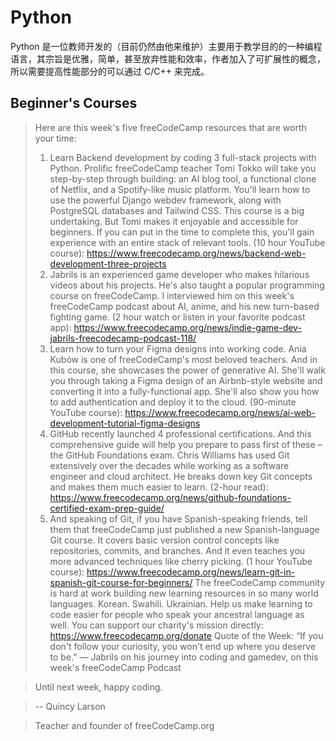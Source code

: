 # Python

Python 是一位教师开发的（目前仍然由他来维护）主要用于教学目的的一种编程语言，其宗旨是优雅，简单，甚至放弃性能和效率，作者加入了可扩展性的概念，所以需要提高性能部分的可以通过 C/C++ 来完成。

## Beginner's Courses

> Here are this week's five freeCodeCamp resources that are worth your time:
> 1. Learn Backend development by coding 3 full-stack projects with Python. Prolific freeCodeCamp teacher Tomi Tokko will take you step-by-step through building: an AI blog tool, a functional clone of Netflix, and a Spotify-like music platform. You'll learn how to use the powerful Django webdev framework, along with PostgreSQL databases and Tailwind CSS. This course is a big undertaking. But Tomi makes it enjoyable and accessible for beginners. If you can put in the time to complete this, you'll gain experience with an entire stack of relevant tools. (10 hour YouTube course): https://www.freecodecamp.org/news/backend-web-development-three-projects
> 2. Jabrils is an experienced game developer who makes hilarious videos about his projects. He's also taught a popular programming course on freeCodeCamp. I interviewed him on this week's freeCodeCamp podcast about AI, anime, and his new turn-based fighting game. (2 hour watch or listen in your favorite podcast app): https://www.freecodecamp.org/news/indie-game-dev-jabrils-freecodecamp-podcast-118/
> 3. Learn how to turn your Figma designs into working code. Ania Kubów is one of freeCodeCamp's most beloved teachers. And in this course, she showcases the power of generative AI. She'll walk you through taking a Figma design of an Airbnb-style website and converting it into a fully-functional app. She'll also show you how to add authentication and deploy it to the cloud. (90-minute YouTube course): https://www.freecodecamp.org/news/ai-web-development-tutorial-figma-designs
> 4. GitHub recently launched 4 professional certifications. And this comprehensive guide will help you prepare to pass first of these – the GitHub Foundations exam. Chris Williams has used Git extensively over the decades while working as a software engineer and cloud architect. He breaks down key Git concepts and makes them much easier to learn. (2-hour read): https://www.freecodecamp.org/news/github-foundations-certified-exam-prep-guide/
> 5. And speaking of Git, if you have Spanish-speaking friends, tell them that freeCodeCamp just published a new Spanish-language Git course. It covers basic version control concepts like repositories, commits, and branches. And it even teaches you more advanced techniques like cherry picking. (1 hour YouTube course): https://www.freecodecamp.org/news/learn-git-in-spanish-git-course-for-beginners/
> The freeCodeCamp community is hard at work building new learning resources in so many world languages. Korean. Swahili. Ukrainian. Help us make learning to code easier for people who speak your ancestral language as well. You can support our charity's mission directly: https://www.freecodecamp.org/donate
> Quote of the Week: “If you don't follow your curiosity, you won't end up where you deserve to be.” — Jabrils on his journey into coding and gamedev, on this week's freeCodeCamp Podcast

> Until next week, happy coding.

> -- Quincy Larson

> Teacher and founder of freeCodeCamp.org
